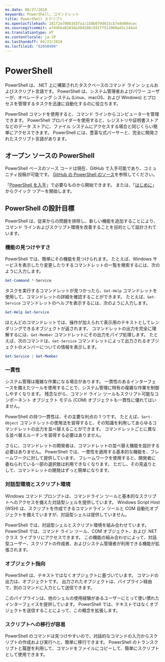 ```yaml
---
ms.date: 08/27/2018
keywords: PowerShell, コマンドレット
title: PowerShell スクリプト
ms.openlocfilehash: 281f2e798b3d3fa1c150b079d633cb7e8490dcec
ms.sourcegitcommit: e7445ba8203da304286c591ff513900ad1c244a4
ms.translationtype: HT
ms.contentlocale: ja-JP
ms.lasthandoff: 04/23/2019
ms.locfileid: "62058490"
---
```

# <a name="powershell"></a>PowerShell

PowerShell は、.NET 上に構築されたタスクベースのコマンド ライン シェルおよびスクリプト言語です。
PowerShell は、システム管理者およびパワー ユーザーが、オペレーティング システム (Linux、macOS、および Windows) とプロセスを管理するタスクを迅速に自動化するのに役立ちます。

PowerShell コマンドを使用すると、コマンド ラインからコンピューターを管理できます。 PowerShell プロバイダーを使用すると、レジストリや証明書ストアなどのデータ ストアに、ファイル システムにアクセスする場合と同じくらい簡単にアクセスできます。 PowerShell には、豊富な式パーサーと、完全に開発されたスクリプト言語があります。

## <a name="powershell-is-open-source"></a>オープン ソースの PowerShell

PowerShell ベースのソース コードは現在、GitHub で入手可能であり、コミュニティ投稿が可能です。
[GitHub の PowerShell のソース](https://github.com/powershell/powershell)を参照してください。

「[PowerShell を入手](https://github.com/PowerShell/PowerShell#get-powershell)」で必要なものから開始できます。
または、「[はじめに](https://github.com/PowerShell/PowerShell/blob/master/docs/learning-powershell)」からクイック ツアーを開始します。

## <a name="powershell-design-goals"></a>PowerShell の設計目標

PowerShell は、従来からの問題を排除し、新しい機能を追加することにより、コマンド ラインおよびスクリプト環境を改善することを目的として設計されています。

### <a name="discoverability"></a>機能の見つけやすさ

PowerShell では、簡単にその機能を見つけられます。 たとえば、Windows サービスを表示したり変更したりするコマンドレットの一覧を検索するには、次のように入力します。

```powershell
Get-Command *-Service
```

タスクを実行するコマンドレットが見つかったら、`Get-Help` コマンドレットを使用して、コマンドレットの詳細を確認することができます。 たとえば、`Get-Service` コマンドレットのヘルプを表示するには、次のように入力します。

```powershell
Get-Help Get-Service
```

ほとんどのコマンドレットでは、操作が加えられて表示用のテキストとしてレンダリングできるオブジェクトが返されます。 コマンドレットの出力を完全に理解するには、`Get-Member` コマンドレットにその出力をパイプ処理します。 たとえば、次のコマンドは、`Get-Service` コマンドレットによって出力されるオブジェクトのメンバーについての情報を表示します。

```powershell
Get-Service | Get-Member
```

### <a name="consistency"></a>一貫性

システム管理は複雑な作業になる場合があります。 一貫性のあるインターフェースを備えたツールを使用することで、システム管理に特有の複雑な作業を制御しやすくなります。 残念ながら、コマンド ライン ツールもスクリプト可能なコンポーネント オブジェクト モデル (COM) オブジェクトも一貫性に優れてはいません。

PowerShell の持つ一貫性は、その主要な利点の 1 つです。 たとえば、`Sort-Object` コマンドレットの使用法を習得すると、その知識を利用してあらゆるコマンドレットの出力を並べ替えることができます。 コマンドレットごとに異なる並べ替えルーチンを習得する必要はありません。

さらに、コマンドレットの開発者は、コマンドレットの並べ替え機能を設計する必要はありません。 PowerShell では、一貫性を適用する基本的な機能を、フレームワークに対して提供しています。 フレームワークを使用すると、開発者に委ねられている一部の選択肢は利用できなくなります。 ただし、その見返りとして、コマンドレットの開発はずっと簡単になります。

### <a name="interactive-and-scripting-environments"></a>対話型環境とスクリプト環境

Windows コマンド プロンプトは、コマンドライン ツールと基本的なスクリプトへのアクセスを備えた対話型シェルを提供しています。 Windows Script Host (WSH) は、スクリプトを作成できるコマンドライン ツールと COM 自動化オブジェクトを備えていますが、対話型シェルは提供していません。

PowerShell では、対話型シェルとスクリプト環境を組み合わせています。 PowerShell では、コマンド ライン ツール、COM オブジェクト、および .NET クラス ライブラリにアクセスできます。 この機能の組み合わせによって、対話型ユーザー、スクリプトの作成者、およびシステム管理者が利用できる機能が拡張されます。

### <a name="object-orientation"></a>オブジェクト指向

PowerShell は、テキストではなくオブジェクトに基づいています。 コマンドの出力は、オブジェクトです。 出力されたオブジェクトは、パイプライン経由で、別のコマンドに入力として送信できます。

このパイプラインは、他のシェルの使用経験があるユーザーにとって使い慣れたインターフェイスを提供しています。 PowerShell では、テキストではなくオブジェクトを送信することによって、この概念を拡張します。

### <a name="easy-transition-to-scripting"></a>スクリプトへの移行が容易

PowerShell のコマンドは見つけやすいので、対話的なコマンドの入力からスクリプトの作成および実行へと、簡単に移行できます。 PowerShell のトランスクリプトと履歴を利用して、コマンドをファイルにコピーして、簡単にスクリプトとして使用できます。
